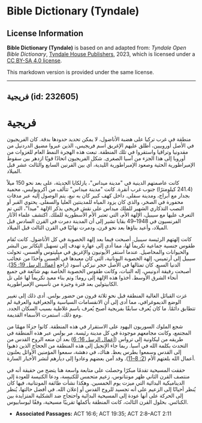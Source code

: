 # Bible Dictionary (Tyndale)

## License Information

**Bible Dictionary (Tyndale)** is based on and adapted from: _Tyndale Open Bible Dictionary_, [Tyndale House Publishers](https://tyndaleopenresources.com/), 2023, which is licensed under a [CC BY-SA 4.0 license](https://creativecommons.org/licenses/by-sa/4.0/legalcode.en).

This markdown version is provided under the same license.



--------------------------------

## فريجية (id: 232605)

فريجية
======

منطقة في غرب تركيا على هضبة الأناضول، لا يمكن تحديد حدودها بدقة. كان الفريجيون في الأصل أوروبيين، أطلق عليهم الإغريق اسم فريجيس، الذين عبروا مضيق الدردنيل من مقدونيا وتراقيا واستقروا في تلك المنطقة. تبعت هذه الهجرة النمط العام للغزوات من أوروبا إلى هذا الجزء من آسيا الصغرى. شكل الفريجيون اتحادًا قويًا ازدهر بين سقوط الإمبراطورية الحثية وصعود الإمبراطورية الليدية، أي بين القرنين السابع والثالث عشر قبل الميلاد.

كانت عاصمتهم الدينية في "مدينة ميداس"، يازلكايا الحديثة، على بعد نحو 150 ميلاً (241\.4 كيلومترًا) جنوب غرب أنقرة. كانت "مدينة ميداس" تتألف من أكروبوليس، محمية بجدار مع أبراج، ومدينة سفلى. داخل كهف كبير كان به نبع، يتم الوصول إليه عبر مدقات محفورة في الصخر، والذي كان يزود المياه للمدينتين العليا والسفلى. يحتوي القبر أو النصب التذكاري الشهير للملك ميداس على نقش فريجي يذكر الإلهة "ميدا"، التي تم التعرف عليها مع سيبيل، الإلهة الأم، التي تعتبر الأم الأسطورية للملك. اكتشف علماء الآثار الفرنسيون في 1948–49 بقايا تشير إلى أن المدينة دمرت في القرن السادس قبل الميلاد، وأعيد بناؤها بعد نحو قرن، ودمرت نهائيًا في القرن الثالث قبل الميلاد.

كانت إلهتهم الرئيسة سيبيل. أصبحت فيما بعد إلهة الخصوبة في كل الأناضول. كانت تُقام طقوس جنسية جماعية تكريماً لها، مما أدى إلى عهارة تهدف إلى تسهيل التكاثر بين البشر والحيوانات والمحاصيل. عندما استقر الأيونيون والإغريق في ميليتوس وأفسس، تحولت سيبيل إلى أرتميس، إلهة الخصوبة اليونانية، التي كان معبدها في أفسس واحدًا من عجائب الدنيا السبع. كان تمثالها في الأصل حجر نيزكي أسود (راجع [أعمال الرسل 19: 35](https://ref.ly/Acts19:35)). أصبحت رفيقة أدونيس، إله النبات، وكانت طقوس الخصوبة الخاصة بهم شائعة في جميع أنحاء الشرق الأوسط. أخذوا هذه الإلهة إلى روما؛ وتم بناء معبد تكريماً لها على تل الكابيتولين بعد فترة وجيزة من تأسيس الإمبراطورية.

غزت القبائل الغالية المنطقة قبل نحو ثلاثة قرون من حضور بولس. أدى ذلك إلى تغيير الوضع الديموغرافي، مما أدى إلى أن الانقسامات السياسية والجغرافية والعرقية لم تتطابق دائمًا. ما كان يُعرف سابقًا بفريجية أصبح يُعرف باسم غلاطية بسبب السكان الجدد. ومع ذلك، استمرت الأسماء القديمة.

شجع الملوك السوريون اليهود على الاستقرار في هذه المنطقة. كانوا جزءًا مهمًا من المجتمع، وكانت مجامعهم موجودة في كل مدينة رئيسة. مر بولس عبر هذه المنطقة في طريقه من ليكاونية إلى ترواس ([أعمال الرسل 16: 6](https://ref.ly/Acts16:6)) بعد أن منعه الروح القدس من التحدث بكلمة الله في آسيا. ربما جاء الإنجيل إلى هذه المنطقة من الحجاج الذين ذهبوا إلى القدس وسمعوا بطرس يعظ. هناك، في دهشة، سمعوا المؤمنين الأوائل يعلنون أعمال الله بلغتهم الأم ([2: 8–11](https://ref.ly/Acts2:8-Acts2:11)). وقد آمن بعضهم وعادوا إلى ديارهم لنشر الأخبار السارة.

حققت المسيحية تقدمًا مبكرًا وحصلت على متابعة واسعة هنا يتضح من حقيقة أنه في منتصف القرن الثاني ظهر مونتانوس، زعيم متحمس للكنيسة، ودعا الكنيسة للعودة إلى الديناميكية البدائية التي ميزت يوم الخمسين. وهكذا نشأت طائفة المونتانية، فيها كان يُنظر أحيانًا إلى الزعيم على أنه تجسيد للروح القدس أو إعلان الله. في أفضل حالتها، يُنظر إلى الحركة على أنها عودة إلى المسيحية البدائية واحتجاج ضد الشكلية المتزايدة بين الكنائس. بحلول القرن الثالث، كانت المنطقة بأكملها تقريبًا مسيحية، وفقًا ليوسابيوس.

* **Associated Passages:** ACT 16:6; ACT 19:35; ACT 2:8–ACT 2:11

